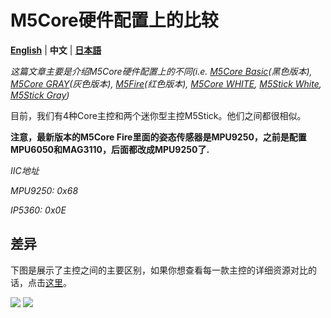 # M5Core硬件配置上的比较

**[English](https://github.com/m5stack/M5-Schematic/blob/master/Core/hardware_difference_between_cores.md)** | **中文** | **[日本語](https://github.com/m5stack/M5-Schematic/blob/master/Core/hardware_difference_between_cores_ja.md)**

*这篇文章主要是介绍M5Core硬件配置上的不同(i.e. [M5Core Basic](https://docs.m5stack.com/#/zh_CN/core/basic)(黑色版本), [M5Core GRAY](https://docs.m5stack.com/#/zh_CN/core/gray)(灰色版本), [M5Fire](https://docs.m5stack.com/#/zh_CN/core/fire)(红色版本), [M5Core WHITE](https://docs.m5stack.com/#/zh_CN/core/m5go_lite), [M5Stick White](https://docs.m5stack.com/#/zh_CN/core/m5stick), [M5Stick Gray](https://docs.m5stack.com/#/zh_CN/core/m5stick))*

目前，我们有4种Core主控和两个迷你型主控M5Stick。他们之间都很相似。

**注意，最新版本的M5Core Fire里面的姿态传感器是MPU9250，之前是配置MPU6050和MAG3110，后面都改成MPU9250了.**

*IIC地址*

*MPU9250: 0x68*

*IP5360:  0x0E*

## 差异

下图是展示了主控之间的主要区别，如果你想查看每一款主控的详细资源对比的话，点击[这里](https://shimo.im/sheets/qdPK9x6RCWQwc3WK/gO4S0)。

<img src="https://github.com/m5stack/M5-Schematic/blob/master/Core/core_comparison_04_zh_CN.png">

<img src="https://github.com/m5stack/M5-Schematic/blob/master/Core/core_comparison_05_zh_CN.png">


<!-- <img src="https://github.com/m5stack/M5-Schematic/blob/master/Core/core_comparison.png">

## 1. M5Core Basic基础套件

M5Core Basic = 黑色主控板BASIC+m5core base底座

https://m5stack.github.io/m5-docs/#/zh_CN/product_documents/m5stack-core/m5core_basic

<img src="https://github.com/m5stack/M5-Schematic/blob/master/Core/basic.jpg" width = "500" height = "500">

## 2. M5Core GRAY

M5Core GRAY = 灰色主控板GRAY+m5core base底座

https://m5stack.github.io/m5-docs/#/zh_CN/product_documents/m5stack-core/m5core_gray

<img src="https://github.com/m5stack/M5-Schematic/blob/master/Core/gray.jpg" width = "500" height = "500">

## 3. M5Core WHITE

M5Core WHITE = 白色主控板+m5go base底座

https://m5stack.github.io/m5-docs/#/zh_CN/product_documents/m5stack-core/m5core_white

<img src="https://github.com/m5stack/M5-Schematic/blob/master/Core/m5go.png" width = "500" height = "500">

## 4. M5Core M5Fire

M5Core M5Fire = 红色主控板FIRE+m5go base底座

https://m5stack.github.io/m5-docs/#/zh_CN/product_documents/m5stack-core/m5core_fire

<img src="https://github.com/m5stack/M5-Schematic/blob/master/Core/fire.jpg" width = "500" height = "500"> -->
